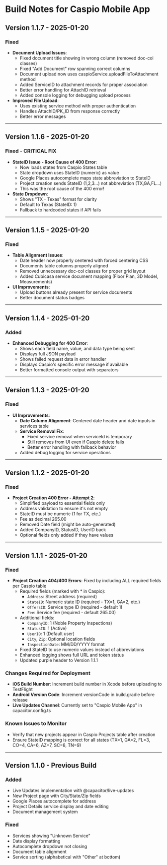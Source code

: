 # Build Notes for Caspio Mobile App

## Version 1.1.7 - 2025-01-20
### Fixed
- **Document Upload Issues**:
  - Fixed document title showing in wrong column (removed doc-col classes)
  - Fixed "Add Document" row spanning correct columns
  - Document upload now uses caspioService.uploadFileToAttachment method
  - Added ServiceID to attachment records for proper association
  - Better error handling for AttachID retrieval
  - Added console logging for debugging upload process
- **Improved File Upload**:
  - Uses existing service method with proper authentication
  - Handles AttachID/PK_ID from response correctly
  - Better error messages

---

## Version 1.1.6 - 2025-01-20
### Fixed - CRITICAL FIX
- **StateID Issue - Root Cause of 400 Error**:
  - Now loads states from Caspio States table
  - State dropdown uses StateID (numeric) as value
  - Google Places autocomplete maps state abbreviation to StateID
  - Project creation sends StateID (1,2,3...) not abbreviation (TX,GA,FL...)
  - This was the root cause of the 400 error!
- **State Dropdown**:
  - Shows "TX - Texas" format for clarity
  - Default to Texas (StateID: 1)
  - Fallback to hardcoded states if API fails

---

## Version 1.1.5 - 2025-01-20
### Fixed
- **Table Alignment Issues**:
  - Date header now properly centered with forced centering CSS
  - Documents table columns properly aligned
  - Removed unnecessary doc-col classes for proper grid layout
  - Added Cubicasa service document mapping (Floor Plan, 3D Model, Measurements)
- **UI Improvements**:
  - Upload buttons already present for service documents
  - Better document status badges

---

## Version 1.1.4 - 2025-01-20
### Added
- **Enhanced Debugging for 400 Error**:
  - Shows each field name, value, and data type being sent
  - Displays full JSON payload
  - Shows failed request data in error handler
  - Displays Caspio's specific error message if available
  - Better formatted console output with separators

---

## Version 1.1.3 - 2025-01-20
### Fixed
- **UI Improvements**:
  - **Date Column Alignment**: Centered date header and date inputs in services table
  - **Service Removal Fix**: 
    - Fixed service removal when serviceId is temporary
    - Still removes from UI even if Caspio delete fails
    - Better error handling with fallback behavior
  - Added debug logging for service operations

---

## Version 1.1.2 - 2025-01-20
### Fixed
- **Project Creation 400 Error - Attempt 2**:
  - Simplified payload to essential fields only
  - Address validation to ensure it's not empty
  - StateID must be numeric (1 for TX, etc.)
  - Fee as decimal 265.00
  - Removed Date field (might be auto-generated)
  - Added CompanyID, StatusID, UserID back
  - Optional fields only added if they have values

---

## Version 1.1.1 - 2025-01-20
### Fixed
- **Project Creation 404/400 Errors**: Fixed by including ALL required fields per Caspio table
  - Required fields (marked with * in Caspio):
    - `Address`: Street address (required)
    - `StateID`: Numeric state ID (required - TX=1, GA=2, etc.)
    - `OffersID`: Service type ID (required - default 1)
    - `Fee`: Service fee (required - default 265.00)
  - Additional fields:
    - `CompanyID`: 1 (Noble Property Inspections)
    - `StatusID`: 1 (Active)
    - `UserID`: 1 (Default user)
    - `City`, `Zip`: Optional location fields
    - `InspectionDate`: MM/DD/YYYY format
  - Fixed StateID to use numeric values instead of abbreviations
  - Enhanced logging shows full URL and token status
  - Updated purple header to Version 1.1.1

### Changes Required for Deployment
- **iOS Build Number**: Increment build number in Xcode before uploading to TestFlight
- **Android Version Code**: Increment versionCode in build.gradle before release
- **Live Updates Channel**: Currently set to "Caspio Mobile App" in capacitor.config.ts

### Known Issues to Monitor
- Verify that new projects appear in Caspio Projects table after creation
- Ensure StateID mapping is correct for all states (TX=1, GA=2, FL=3, CO=4, CA=6, AZ=7, SC=8, TN=9)

---

## Version 1.1.0 - Previous Build
### Added
- Live Updates implementation with @capacitor/live-updates
- New Project page with City/State/Zip fields
- Google Places autocomplete for address
- Project Details service display and date editing
- Document management system

### Fixed
- Services showing "Unknown Service" 
- Date display formatting
- Autocomplete dropdown not closing
- Document table alignment
- Service sorting (alphabetical with "Other" at bottom)